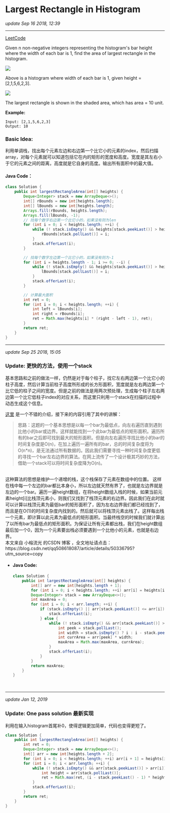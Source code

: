 # Largest Rectangle in Histogram
_update Sep 16 2018, 12:39_

---
[LeetCode](https://leetcode.com/problems/largest-rectangle-in-histogram/description/)

Given n non-negative integers representing the histogram's bar height where the width of each bar is 1, find the area of largest rectangle in the histogram.

![](https://leetcode.com/static/images/problemset/histogram.png)

Above is a histogram where width of each bar is 1, given height = [2,1,5,6,2,3].

![](https://leetcode.com/static/images/problemset/histogram_area.png)

The largest rectangle is shown in the shaded area, which has area = 10 unit.



**Example:**

    Input: [2,1,5,6,2,3]
    Output: 10

### Basic Idea:
利用单调栈，找出每个元素左边和右边第一个比它小的元素的index，然后扫描array，对每个元素就可以知道包括它在内的矩形的宽度和高度。宽度是其左右小于它的元素之间的距离，高度就是它自身的高度。输出所有面积中的最大值。

#### Java Code：

```java
class Solution {
    public int largestRectangleArea(int[] heights) {
        Deque<Integer> stack = new ArrayDeque<>();
        int[] rBounds = new int[heights.length];
        int[] lBounds = new int[heights.length];
        Arrays.fill(rBounds, heights.length);
        Arrays.fill(lBounds, -1);
        // 找每个数字右边第一个比它小的，如果没有则为len
        for (int i = 0; i < heights.length; ++i) {
            while (! stack.isEmpty() && heights[stack.peekLast()] > heights[i]) {
                rBounds[stack.pollLast()] = i;
            }
            stack.offerLast(i);
        }

        // 找每个数字左边第一个比它小的，如果没有则为-1
        for (int i = heights.length - 1; i >= 0; --i) {
            while (! stack.isEmpty() && heights[stack.peekLast()] > heights[i]) {
                lBounds[stack.pollLast()] = i;
            }
            stack.offerLast(i);
        }

        // 计算最大面积
        int ret = 0;
        for (int i = 0; i < heights.length; ++i) {
            int left = lBounds[i];
            int right = rBounds[i];
            ret = Math.max(heights[i] * (right - left - 1), ret);
        }
        return ret;
    }
}
```

---
_update Sep 25 2018, 15:05_

### Update: 更快的方法，使用一个stack
基本思路和之前的做法一样，仍然是对于每个柱子，找它左右两边第一个比它小的柱子高度，然后计算当前柱子高度所形成的长方形面积，宽度就是左右两边第一个比它低的柱子之间的宽度。但是之前的做法是用两次预处理，生成每个柱子左右两边第一个比它低柱子index的对应关系，而这里只利用一个stack在扫描的过程中动态生成这个信息。

[这里](https://blog.csdn.net/qq508618087/article/details/50336795) 是一个不错的介绍，接下来的内容引用了其中的讲解：

> 思路：这题的一个基本思想是以每一个bar为最低点，向左右遍历直到遇到比他小的bar或边界。这样就能找到一个此bar为最低点的矩形面积。遍历所有的bar之后即可找到最大的矩形面积。但是向左右遍历寻找比他小的bar的时间复杂度是O(n)，在加上遍历一遍所有的bar，总的时间复杂度将为O(n*n)，是无法通过所有数据的。因此我们需要寻找一种时间复杂度更低的寻找一个bar左右边界的算法。在网上流传了一个设计极其巧妙的方法，借助一个stack可以将时间复杂度降为O(n)。  
<br/>
这种算法的思想是维护一个递增的栈，这个栈保存了元素在数组中的位置。 这样在栈中每一个左边的bar都比本身小，所以左边就天然有界了，也就是左边界就是左边的一个bar。遍历一遍height数组，在将height数组入栈的时候，如果当前元素height[i]比栈顶元素小，则我们又找到了栈顶元素的右边界。因此我们在此时就可以计算以栈顶元素为最低bar的矩形面积了，因为左右边界我们都已经找到了，而且是在O(1)的时间复杂度内找到的。然后就可以将栈顶元素出栈了。这样每出栈一个元素，即计算以此元素为最低点的矩形面积。当最终栈空的时候我们就计算出了以所有bar为最低点的矩形面积。为保证让所有元素都出栈，我们在height数组最后加一个0，因为一个元素要出栈必须要遇到一个比他小的元素，也就是右边界。  
<br/>
   本文来自 小榕流光 的CSDN 博客 ，全文地址请点击：https://blog.csdn.net/qq508618087/article/details/50336795?utm_source=copy

* #### Java Code:
  ```java
  class Solution {
      public int largestRectangleArea(int[] heights) {
          int[] arr = new int[heights.length + 1];
          for (int i = 0; i < heights.length; ++i) arr[i] = heights[i];
          Deque<Integer> stack = new ArrayDeque<>();
          int maxArea = 0;
          for (int i = 0; i < arr.length; ++i) {
              if (stack.isEmpty() || arr[stack.peekLast()] <= arr[i]) {
                  stack.offerLast(i);
              } else {
                  while (! stack.isEmpty() && arr[stack.peekLast()] > arr[i]) {
                      int peek = stack.pollLast();
                      int width = stack.isEmpty() ? i : i - stack.peekLast() - 1;
                      int currArea = arr[peek] * width;
                      maxArea = Math.max(maxArea, currArea);
                  }
                  stack.offerLast(i);
              }
          }
          return maxArea;
      }
  }
  ```

<br/>

---
_update Jan 12, 2019_

### Update: One pass solution 最新实现
利用在输入histogram首尾补0，使得逻辑更加简单，代码也变得更短了。

```java
class Solution {
    public int largestRectangleArea(int[] heights) {
        int ret = 0;
        Deque<Integer> stack = new ArrayDeque<>();
        int[] arr = new int[heights.length + 2];
        for (int i = 0; i < heights.length; ++i) arr[i + 1] = heights[i];
        for (int i = 0; i < arr.length; ++i) {
            while (! stack.isEmpty() && arr[stack.peekLast()] > arr[i]) {
                int height = arr[stack.pollLast()];
                ret = Math.max(ret, (i - stack.peekLast() - 1) * height);
            }
            stack.offerLast(i);
        }
        return ret;
    }
}
```
